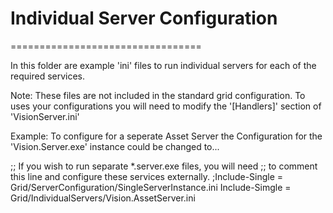 # Individual Server Configuration
=================================

In this folder are example 'ini' files to run individual servers for each of the required services.

Note:  These files are not included in the standard grid configuration.
To uses your configurations you will need to modify the '[Handlers]' 
section of 'VisionServer.ini'

Example: To configure for a seperate Asset Server the Configuration for
the 'Vision.Server.exe' instance could be changed to...

;; If you wish to run separate *.server.exe files, you will need
;; to comment this line and configure these services externally.
;Include-Single = Grid/ServerConfiguration/SingleServerInstance.ini
Include-Simgle = Grid/IndividualServers/Vision.AssetServer.ini

